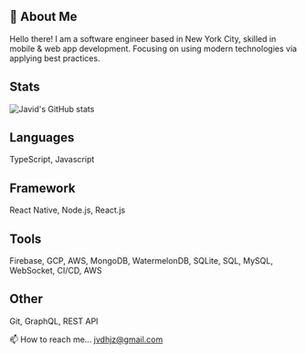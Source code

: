
## 🚀 About Me
Hello there! I am a software engineer based in New York City, skilled in mobile & web app development. Focusing on using modern technologies via applying best practices.


## Stats
![Javid's GitHub stats](https://github-readme-stats.vercel.app/api?username=javidhaji-zada&theme=dark&show_icons=true)

## Languages
TypeScript, Javascript
## Framework
React Native, Node.js, React.js
## Tools
Firebase, GCP, AWS, MongoDB, WatermelonDB, SQLite, SQL, MySQL, WebSocket, CI/CD, AWS
## Other
Git, GraphQL, REST API

📫 How to reach me... jvdhjz@gmail.com
